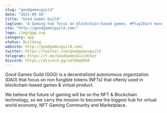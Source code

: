 ```yaml
---
slug: "goodgamesguild"
date: "2021-09-16"
title: "Good Games Guild"
logline: "A Gaming hub focus on blockchain-based games. #Play2Earn movement! Metaverse for the living"
cta: "http://goodgamesguild.com/"
logo: /img/ggg.svg
category: app
status: Building
website: http://goodgamesguild.com/
twitter: https://twitter.com/goodgamesguild
telegram: https://t.me/GoodGamesGuildChat
discord: https://discord.gg/x47U9qkR5K
---
```


Good Games Guild (GGG) is a decentralized autonomous organization (DAO) that focus on non fungible tokens (NFTs) that oftenly used in blockchain-based games & virtual product.

We believe the future of gaming will be on the NFT & Blockchain technology, so we carry the mission to become the biggest hub for virtual world economy, NFT Gaming Community and Marketplace.
